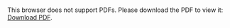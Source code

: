 <object data="https://github.com/jmsweg/raytracer/blob/master/Raytracer Report .pdf" type="application/pdf" width="700px" height="700px">
    <embed src="http://yoursite.com/the.pdf">
        <p>This browser does not support PDFs. Please download the PDF to view it: <a href="">Download PDF</a>.</p>
    </embed>
</object>

